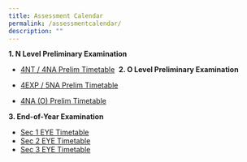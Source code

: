 ```yaml
---
title: Assessment Calendar
permalink: /assessmentcalendar/
description: ""
---
```

**1\. N Level Preliminary Examination**
* [4NT / 4NA Prelim Timetable](http://westwoodsec.moe.edu.sg/qql/slot/u558/Assessment%20Calendar/2022%20N-Level%20Prelim_Timetable_Updated15Jul.pdf) 
**2\. O Level Preliminary Examination**  
*    [4EXP / 5NA Prelim Timetable](http://westwoodsec.moe.edu.sg/qql/slot/u558/Assessment%20Calendar/2022%20O%20Prelim_Timetable_4E5N_Final.pdf)

* [4NA (O) Prelim Timetable](http://westwoodsec.moe.edu.sg/qql/slot/u558/Assessment%20Calendar/2022%20O%20Prelim_Timetable_4NO_Final.pdf)

**3\. End-of-Year Examination**
* [Sec 1 EYE Timetable](http://westwoodsec.moe.edu.sg/qql/slot/u558/Assessment%20Calendar/Sec1_2022%20EYE_Timetable_Final_1209.pdf)
* [Sec 2 EYE Timetable](http://westwoodsec.moe.edu.sg/qql/slot/u558/Assessment%20Calendar/Sec2_2022%20EYE_Timetable_Final_1209.pdf)
* [Sec 3 EYE Timetable](http://westwoodsec.moe.edu.sg/qql/slot/u558/Assessment%20Calendar/Sec3_2022%20EYE_Timetable_Final_1209.pdf)